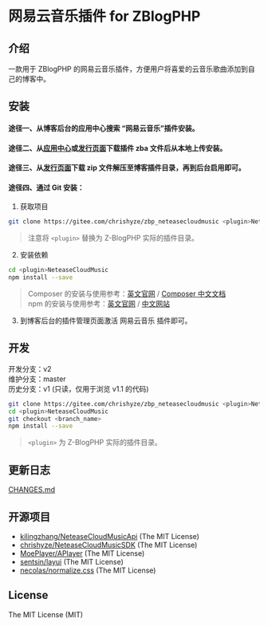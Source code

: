 # 网易云音乐插件 for ZBlogPHP
## 介绍
一款用于 ZBlogPHP 的网易云音乐插件，方便用户将喜爱的云音乐歌曲添加到自己的博客中。

## 安装
#### 途径一、从博客后台的应用中心搜索 “网易云音乐”插件安装。
#### 途径二、从[应用中心](https://app.zblogcn.com/?id=1884)或[发行页面](https://gitee.com/chrishyze/zbp_neteasecloudmusic/releases)下载插件 zba 文件后从本地上传安装。
#### 途径三、从[发行页面](https://gitee.com/chrishyze/zbp_neteasecloudmusic/releases)下载 zip 文件解压至博客插件目录，再到后台启用即可。
#### 途径四、通过 Git 安装：
1. 获取项目
```bash
git clone https://gitee.com/chrishyze/zbp_neteasecloudmusic <plugin>NeteaseCloudMusic
```
> 注意将 `<plugin>` 替换为 Z-BlogPHP 实际的插件目录。
2. 安装依赖
```bash
cd <plugin>NeteaseCloudMusic
npm install --save
```
> Composer 的安装与使用参考：[英文官网](https://getcomposer.org/doc/00-intro.md) / [Composer 中文文档](https://docs.phpcomposer.com/00-intro.html)  
> npm 的安装与使用参考：[英文官网](https://docs.npmjs.com/) / [中文网站](https://www.npmjs.cn/)
3. 到博客后台的插件管理页面激活 网易云音乐 插件即可。

## 开发
开发分支：v2  
维护分支：master  
历史分支：v1 (只读，仅用于浏览 v1.1 的代码)
```bash
git clone https://gitee.com/chrishyze/zbp_neteasecloudmusic <plugin>NeteaseCloudMusic
cd <plugin>NeteaseCloudMusic
git checkout <branch_name>
npm install --save
```
> `<plugin>` 为 Z-BlogPHP 实际的插件目录。

## 更新日志
[CHANGES.md](https://gitee.com/chrishyze/zbp_neteasecloudmusic/blob/master/CHANGES.md)

## 开源项目
- [kilingzhang/NeteaseCloudMusicApi](https://github.com/kilingzhang/NeteaseCloudMusicApi) (The MIT License)
- [chrishyze/NeteaseCloudMusicSDK](https://gitee.com/chrishyze/NeteaseCloudMusicSDK) (The MIT License)
- [MoePlayer/APlayer](https://github.com/MoePlayer/APlayer) (The MIT License)
- [sentsin/layui](https://github.com/sentsin/layui) (The MIT License)
- [necolas/normalize.css](https://github.com/necolas/normalize.css) (The MIT License)

## License
The MIT License (MIT)
